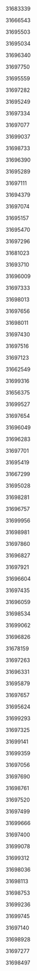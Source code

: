 31683339

31666543

31695503

31695034

31696340

31697750

31695559

31697282

31695249

31697334

31697077

31699037

31698733

31696390

31695289

31697111

31694379

31697074

31695157

31695470

31697296

31681023

31693710

31696009

31697333

31698013

31697656

31698011

31697430

31697516

31697123

31662549

31699316

31656375

31699527

31697654

31696049

31696283

31697701

31695419

31667299

31695028

31698281

31696757

31699956

31698981

31697860

31696827

31697921

31696604

31697435

31696059

31698534

31699062

31696826

31678159

31697263

31696331

31695879

31697657

31695624

31699293

31697325

31699141

31699359

31697056

31697690

31698761

31697520

31697499

31699666

31697400

31699078

31699312

31698036

31698113

31698753

31699236

31699745

31697140

31698928

31697277

31698497

